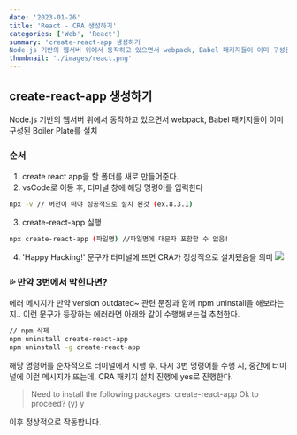 ```yaml
---
date: '2023-01-26'
title: 'React - CRA 생성하기'
categories: ['Web', 'React']
summary: 'create-react-app 생성하기
Node.js 기반의 웹서버 위에서 동작하고 있으면서 webpack, Babel 패키지들이 이미 구성된 Boiler Plate를 설치 의미'
thumbnail: './images/react.png'
---
```

## create-react-app 생성하기
Node.js 기반의 웹서버 위에서 동작하고 있으면서 webpack, Babel 패키지들이 이미 구성된 Boiler Plate를 설치

### 순서
1. create react app을 할 폴더를 새로 만들어준다.
2. vsCode로 이동 후, 터미널 창에 해당 명령어를 입력한다
```bash
npx -v // 버전이 떠야 성공적으로 설치 된것 (ex.8.3.1)
```
3. create-react-app 실행
```bash
npx create-react-app (파일명) //파일명에 대문자 포함할 수 없음!
```
4. 'Happy Hacking!' 문구가 터미널에 뜨면 CRA가 정상적으로 설치됐음을 의미
![](https://velog.velcdn.com/images/damin1025/post/6fd1bc72-a2a7-476c-943f-a5088d188e8a/image.PNG)


### 💦 만약 3번에서 막힌다면?
에러 메시지가 만약 version outdated~ 관련 문장과 함께 npm uninstall을 해보라는지.. 이런 문구가 등장하는 에러라면 아래와 같이 수행해보는걸 추천한다. 
```bash
// npm 삭제
npm uninstall create-react-app
npm uninstall -g create-react-app
```
해당 명령어를 순차적으로 터미널에서 시행 후,
다시 3번 명령어를 수행 시, 중간에 터미널에 이런 메시지가 뜨는데, CRA 패키지 설치 진행에 yes로 진행한다. 
>Need to install the following packages:
  create-react-app
Ok to proceed? (y) y

이후 정상적으로 작동합니다. 
